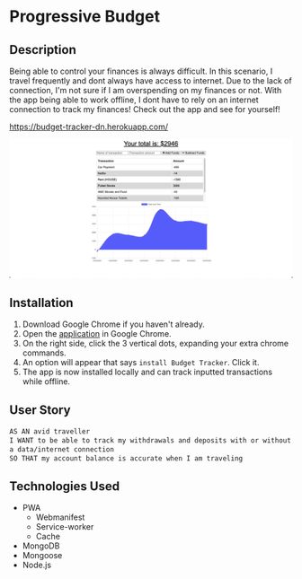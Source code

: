 # Progressive Budget

## Description
Being able to control your finances is always difficult. In this scenario, I travel frequently and dont always have access to internet.
Due to the lack of connection, I'm not sure if I am overspending on my finances or not. With the app being able to work offline, I dont
have to rely on an internet connection to track my finances! Check out the app and see for yourself!

https://budget-tracker-dn.herokuapp.com/

![Dashboard View](assets/Dashboard.png)

## Installation
1. Download Google Chrome if you haven't already.
2. Open the [application](https://budget-tracker-dn.herokuapp.com/) in Google Chrome.
3. On the right side, click the 3 vertical dots, expanding your extra chrome commands.
4. An option will appear that says `install Budget Tracker`. Click it.
5. The app is now installed locally and can track inputted transactions while offline.

## User Story
```
AS AN avid traveller
I WANT to be able to track my withdrawals and deposits with or without a data/internet connection
SO THAT my account balance is accurate when I am traveling
```

## Technologies Used
- PWA
    - Webmanifest
    - Service-worker
    - Cache
- MongoDB
- Mongoose
- Node.js
